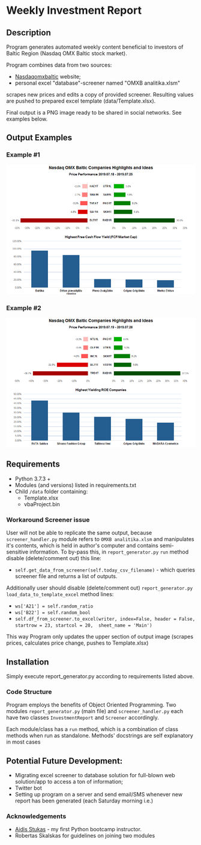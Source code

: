 # Weekly Investment Report

## Description
Program generates automated weekly content beneficial to investors of Baltic Region (Nasdaq OMX Baltic stock market).

Program combines data from two sources:
- [Nasdaqomxbaltic](http://www.nasdaqomxbaltic.com) website;
- personal excel "database"-screener named "OMXB analitika.xlsm"

scrapes new prices and edits a copy of provided screener.
Resulting values are pushed to prepared excel template (data/Template.xlsx).

Final output is a PNG image ready to be shared in social networks. See examples below.

## Output Examples

### Example #1

![Report 2019.07.25](data/Report%202019.07.25.png)

### Example #2

![Report 2019.07.26](data/Report%202019.07.26.png)

## Requirements

- Python 3.7.3 +
- Modules (and versions) listed in requirements.txt
- Child `/data` folder containing:
    - Template.xlsx
    - vbaProject.bin

### Workaround Screener issue

User will not be able to replicate the same output, because `screener_handler.py` module refers to `OMXB analitika.xlsm` and manipulates it's contents, which is held in author's computer and contains semi-sensitive information. To by-pass this, in `report_generator.py` `run` method disable (delete/comment out) this line:

- `self.get_data_from_screener(self.today_csv_filename)` - which queries screener file and returns a list of outputs.

Additionally user should disable (delete/comment out) `report_generator.py` `load_data_to_template_excel` method lines:
- `ws['A21'] = self.random_ratio`
- `ws['B22'] = self.random_bool`
- `self.df_from_screener.to_excel(writer, index=False, header = False, startrow = 23, startcol = 20,  sheet_name = 'Main')
`

This way Program only updates the upper section of output image (scrapes prices, calculates price change, pushes to Template.xlsx)

## Installation

Simply execute report_generator.py according to requirements listed above.

### Code Structure

Program employs the benefits of Object Oriented Programming.
Two modules `report_generator.py` (main file) and `screener_handler.py` each have two classes `InvestmentReport` and `Screener` accordingly.

Each module/class has a `run` method, which is a combination of class methods when run as standalone. Methods' docstrings are self explanatory in most cases

## Potential Future Development:

- Migrating excel screener to database solution for full-blown web solution/app to access a ton of information;
- Twitter bot
- Setting up program on a server and send email/SMS whenever new report has been generated (each Saturday morning i.e.)

### Acknowledgements

- [Aidis Stukas](https://github.com/aidiss) - my first Python bootcamp instructor. 
- Robertas Skalskas for guidelines on joining two modules
